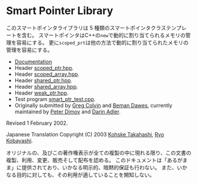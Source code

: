 # Smart Pointer Library

このスマートポインタライブラリは 5 種類のスマートポインタクラステンプレートを含む。
スマートポインタはC++の`new`で動的に割り当てられるメモリの管理を容易にする。
更に`scoped_prt`は他の方法で動的に割り当てられたメモリの管理を容易にする。

- [Documentation](smart_ptr/smart_ptr.md)
- Header [scoped_ptr.hpp](http://www.boost.org/doc/libs/1_31_0/boost/scoped_ptr.hpp).
- Header [scoped_array.hpp](http://www.boost.org/doc/libs/1_31_0/boost/scoped_array.hpp).
- Header [shared_ptr.hpp](http://www.boost.org/doc/libs/1_31_0/boost/shared_ptr.hpp).
- Header [shared_array.hpp](http://www.boost.org/doc/libs/1_31_0/boost/shared_array.hpp).
- Header [weak_ptr.hpp](http://www.boost.org/doc/libs/1_31_0/boost/weak_ptr.hpp).
- Test program [smart_ptr_test.cpp](http://www.boost.org/doc/libs/1_31_0/libs/smart_ptr/test/smart_ptr_test.cpp).
- Originally submitted by [Greg Colvin](http://www.boost.org/doc/libs/1_31_0/people/greg_colvin.htm) and [Beman Dawes](http://www.boost.org/doc/libs/1_31_0/people/beman_dawes.html),
currently maintained by [Peter Dimov](http://www.boost.org/doc/libs/1_31_0/people/peter_dimov.htm) and [Darin Adler](http://www.boost.org/doc/libs/1_31_0/people/darin_adler.htm).

Revised 1 February 2002.

Japanese Translation Copyright (C) 2003 [Kohske Takahashi](mailto:kohske@msc.biglobe.ne.jp), [Ryo Kobayashi](mailto:lenoir@zeroscape.org).

オリジナルの、及びこの著作権表示が全ての複製の中に現れる限り、この文書の複製、利用、変更、販売そして配布を認める。
このドキュメントは「あるがまま」に提供されており、いかなる明示的、暗黙的保証も行わない。
また、いかなる目的に対しても、その利用が適していることを関知しない。

